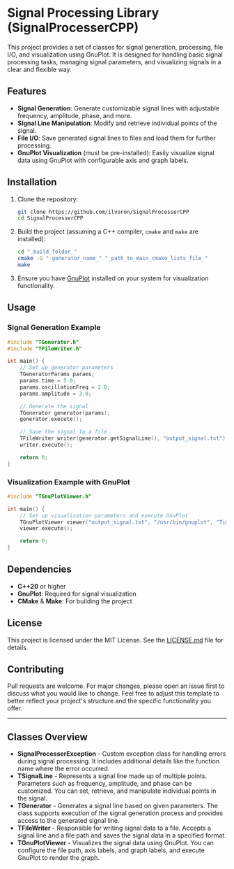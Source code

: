 # Signal Processing Library (SignalProcesserCPP)

This project provides a set of classes for signal generation, processing, file
I/O, and visualization using GnuPlot. It is designed for handling basic signal
processing tasks, managing signal parameters, and visualizing signals in a clear
and flexible way.

## Features

- **Signal Generation**: Generate customizable signal lines with adjustable
  frequency, amplitude, phase, and more.
- **Signal Line Manipulation**: Modify and retrieve individual points of the
  signal.
- **File I/O**: Save generated signal lines to files and load them for further
  processing.
- **GnuPlot Visualization** (must be pre-installed): Easily visualize signal
  data using GnuPlot with configurable axis and graph labels.

## Installation

1. Clone the repository:

   ```bash
   git clone https://github.com/ilvoron/SignalProcesserCPP
   cd SignalProcesserCPP
   ```

2. Build the project (assuming a C++ compiler, `cmake` and `make` are
   installed):

   ```bash
   cd "_build_folder_"
   cmake -G "_generator_name_" "_path_to_main_cmake_lists_file_"
   make
   ```

3. Ensure you have [GnuPlot](http://www.gnuplot.info/) installed on your system
   for visualization functionality.

## Usage

### Signal Generation Example

```cpp
#include "TGenerator.h"
#include "TFileWriter.h"

int main() {
    // Set up generator parameters
    TGeneratorParams params;
    params.time = 5.0;
    params.oscillationFreq = 2.0;
    params.amplitude = 3.0;

    // Generate the signal
    TGenerator generator(params);
    generator.execute();

    // Save the signal to a file
    TFileWriter writer(generator.getSignalLine(), "output_signal.txt");
    writer.execute();

    return 0;
}
```

### Visualization Example with GnuPlot

```cpp
#include "TGnuPlotViewer.h"

int main() {
    // Set up visualization parameters and execute GnuPlot
    TGnuPlotViewer viewer("output_signal.txt", "/usr/bin/gnuplot", "Time (s)", "Amplitude", "Generated Signal");
    viewer.execute();

    return 0;
}
```

## Dependencies

- **C++20** or higher
- **GnuPlot**: Required for signal visualization
- **CMake** & **Make**: For building the project

## License

This project is licensed under the MIT License. See the
[LICENSE.md](./LICENSE.md) file for details.

## Contributing

Pull requests are welcome. For major changes, please open an issue first to
discuss what you would like to change. Feel free to adjust this template to
better reflect your project's structure and the specific functionality you
offer.

---

## Classes Overview

- **SignalProcesserException** - Custom exception class for handling errors
  during signal processing. It includes additional details like the function
  name where the error occurred.
- **TSignalLine** - Represents a signal line made up of multiple points.
  Parameters such as frequency, amplitude, and phase can be customized. You can
  set, retrieve, and manipulate individual points in the signal.
- **TGenerator** - Generates a signal line based on given parameters. The class
  supports execution of the signal generation process and provides access to the
  generated signal line.
- **TFileWriter** - Responsible for writing signal data to a file. Accepts a
  signal line and a file path and saves the signal data in a specified format.
- **TGnuPlotViewer** - Visualizes the signal data using GnuPlot. You can
  configure the file path, axis labels, and graph labels, and execute GnuPlot to
  render the graph.
